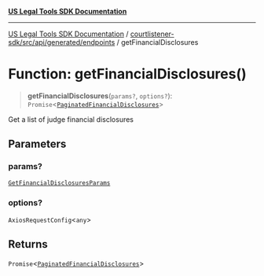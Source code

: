 [**US Legal Tools SDK Documentation**](../../../../../../README.md)

***

[US Legal Tools SDK Documentation](../../../../../../README.md) / [courtlistener-sdk/src/api/generated/endpoints](../README.md) / getFinancialDisclosures

# Function: getFinancialDisclosures()

> **getFinancialDisclosures**(`params?`, `options?`): `Promise`\<[`PaginatedFinancialDisclosures`](../../model/type-aliases/PaginatedFinancialDisclosures.md)\>

Get a list of judge financial disclosures

## Parameters

### params?

[`GetFinancialDisclosuresParams`](../../model/type-aliases/GetFinancialDisclosuresParams.md)

### options?

`AxiosRequestConfig`\<`any`\>

## Returns

`Promise`\<[`PaginatedFinancialDisclosures`](../../model/type-aliases/PaginatedFinancialDisclosures.md)\>
